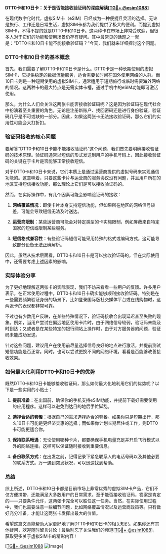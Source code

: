 **DTT0卡和10日卡：关于是否能接收验证码的深度解读[[TG💪+ @esim1088](https://t.me/s/esim1088)]**

在现代数字化时代，虚拟SIM卡（eSIM）已经成为一种便捷且灵活的选择。无论是旅行、工作还是日常生活，虚拟SIM卡都为我们提供了极大的便利。而提到虚拟SIM卡，不得不提的就是DTT0卡和10日卡。这两种卡在市场上非常受欢迎，但很多人对于它们的功能和使用场景仍存有疑问。其中最常见的话题之一就是：“DTT0卡和10日卡能不能接收验证码？”今天，我们就来详细探讨这个问题。

### DTT0卡和10日卡的基本概念

首先，我们需要了解DTT0卡和10日卡是什么。DTT0卡是一种长期使用的虚拟SIM卡，它提供稳定的数据流量服务，适合需要长时间在国外使用网络的人群。而10日卡则是一种短期使用的虚拟SIM卡，通常适用于短期旅行或临时需要海外网络的情况。这两种卡的最大特点是无需实体卡槽，通过手机中的eSIM功能即可激活使用。

那么，为什么人们会关注这两张卡能否接收验证码呢？这是因为验证码在现代社会中扮演着至关重要的角色。无论是注册新账户、找回密码还是进行身份验证，验证码几乎是不可或缺的一部分。因此，如果这两张卡无法接收验证码，那么它们的实用性可能会大打折扣。

### 验证码接收的核心问题

要解答“DTT0卡和10日卡能不能接收验证码”这个问题，我们首先要明确接收验证码的技术原理。验证码通常以短信的形式发送到用户的手机号码上，因此接收验证码的关键在于卡片是否能够正常接收短信。

对于DTT0卡和10日卡来说，它们本质上是通过运营商提供的虚拟号码来实现通信功能的。这意味着，只要这些卡片与运营商的服务协议没有问题，并且用户所在的地区支持短信接收功能，那么理论上它们是可以接收验证码的。

然而，在实际操作中，有几个因素可能会影响验证码的接收：

1. **网络覆盖情况**：即使卡片本身支持短信功能，但如果所在地区的网络信号较差，可能会导致短信无法及时送达。
   
2. **运营商限制**：某些运营商可能会对特定类型的卡实施限制，例如屏蔽来自特定国家的短信或限制某些服务。

3. **短信格式兼容性**：有些验证码短信可能采用特殊的格式或编码方式，这可能导致部分设备无法正确解析。

因此，虽然从技术层面看，DTT0卡和10日卡是可以接收验证码的，但在实际使用中，还需要考虑上述因素的影响。

### 实际体验分享

为了更好地理解这两张卡的实际表现，我们不妨来看看一些用户的反馈。许多用户表示，在正常使用过程中，DTT0卡和10日卡确实能够顺利接收验证码。特别是在一些需要频繁验证身份的场景下，比如登录国际版社交媒体平台或在线购物时，这两张卡的表现都非常可靠。

不过也有少数用户反映，在某些特殊情况下，验证码接收会出现延迟甚至失败的现象。例如，当用户尝试在偏远地区使用卡片时，由于网络信号较弱，验证码未能及时到达；又或者是在某些特定的银行网站上操作时，由于对方服务器的问题，验证码未能成功发送。

针对这些问题，建议用户在使用前尽量选择信号良好的地点进行激活，并提前测试短信功能是否正常。同时，也可以尝试更换不同的网络环境，看看是否能够改善接收效果。

### 如何最大化利用DTT0卡和10日卡的优势

既然DTT0卡和10日卡能够接收验证码，那么如何最大化地利用它们的优势呢？以下是一些实用的小贴士：

1. **提前准备**：在出国前，确保你的手机支持eSIM功能，并提前下载好需要使用的应用程序。这样可以避免到达目的地后手忙脚乱。

2. **选择合适的套餐**：根据自己的需求选择适合的套餐。如果你只是短期出行，那么10日卡可能是更经济实惠的选择；而如果你计划长期居住或工作，则DTT0卡可能更适合你。

3. **保持联系畅通**：无论使用哪种卡片，都要确保手机电量充足并开启飞行模式以外的网络连接。这样可以保证随时接收到重要信息。

4. **备份联系方式**：在出发之前，记得记录下紧急联系人的电话号码以及其他必要的联系方式。万一遇到突发状况，可以迅速找到帮助。

### 总结

综上所述，DTT0卡和10日卡都是目前市场上非常优秀的虚拟SIM卡产品，它们不仅方便携带，还能满足大多数用户的日常需求。至于能否接收验证码，答案是肯定的——只要条件允许，这两张卡完全可以胜任这一任务。当然，在实际使用过程中，我们也需要注意一些细节问题，比如网络覆盖情况以及运营商政策等。只有做好充分准备，才能让这两张卡发挥出最大的价值。

希望这篇文章能帮助大家更好地了解DTT0卡和10日卡的相关知识。如果你还有其他疑问，欢迎随时留言讨论！最后别忘了关注我们的频道[[TG💪+ @esim1088](https://t.me/s/esim1088)]，获取更多关于虚拟SIM卡的精彩内容！

[[TG💪+ @esim1088](https://t.me/s/esim1088) ![Image](https://i.postimg.cc/4NQfJmqS/Snipaste-2025-05-13-00-14-12.png)]